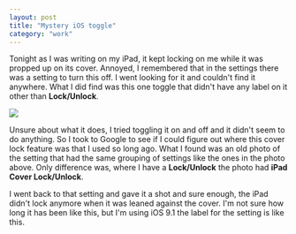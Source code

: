 ```yaml
---
layout: post
title: "Mystery iOS toggle"
category: "work"
---
```


Tonight as I was writing on my iPad, it kept locking on me while it was propped up on its cover. Annoyed, I remembered that in the settings there was a setting to turn this off. I went looking for it and couldn't find it anywhere. What I did find was this one toggle that didn't have any label on it other than **Lock/Unlock**.

![](http://i.michaellee.co/20151115-ios-toggle.png)

Unsure about what it does, I tried toggling it on and off and it didn't seem to do anything. So I took to Google to see if I could figure out where this cover lock feature was that I used so long ago. What I found was an old photo of the setting that had the same grouping of settings like the ones in the photo above. Only difference was, where I have a **Lock/Unlock** the photo had **iPad Cover Lock/Unlock**.

I went back to that setting and gave it a shot and sure enough, the iPad didn't lock anymore when it was leaned against the cover. I'm not sure how long it has been like this, but I'm using iOS 9.1 the label for the setting is like this.